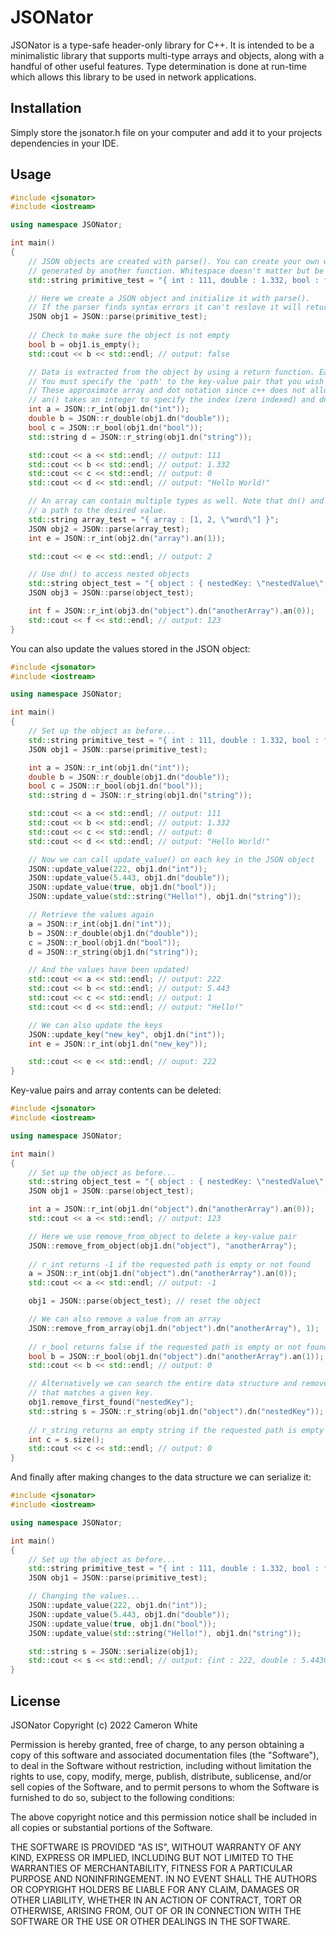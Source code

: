# JSONator
JSONator is a type-safe header-only library for C++. It is intended to be a minimalistic library that supports multi-type arrays and objects, along with a handful of other useful features. Type determination is done at run-time which allows this library to be used in network applications.

## Installation
Simply store the jsonator.h file on your computer and add it to your projects dependencies in your IDE.

## Usage
```C++
#include <jsonator>
#include <iostream>

using namespace JSONator;

int main()
{
    // JSON objects are created with parse(). You can create your own with a string literal or give it text
    // generated by another function. Whitespace doesn't matter but be mindful of syntax errors.
    std::string primitive_test = "{ int : 111, double : 1.332, bool : false, string : \"Hello World!\" }";

    // Here we create a JSON object and initialize it with parse().
    // If the parser finds syntax errors it can't reslove it will return an empty object.
    JSON obj1 = JSON::parse(primitive_test);
    
    // Check to make sure the object is not empty
    bool b = obj1.is_empty();
    std::cout << b << std::endl; // output: false

    // Data is extracted from the object by using a return function. Each type has a separate return function.
    // You must specify the 'path' to the key-value pair that you wish to access with the an() and dn() functions.
    // These approximate array and dot notation since c++ does not allow those operators to be overloaded.
    // an() takes an integer to specify the index (zero indexed) and dn() takes a string specifying the key.
    int a = JSON::r_int(obj1.dn("int"));
    double b = JSON::r_double(obj1.dn("double"));
    bool c = JSON::r_bool(obj1.dn("bool"));
    std::string d = JSON::r_string(obj1.dn("string"));

    std::cout << a << std::endl; // output: 111
    std::cout << b << std::endl; // output: 1.332
    std::cout << c << std::endl; // output: 0
    std::cout << d << std::endl; // output: "Hello World!"

    // An array can contain multiple types as well. Note that dn() and an() are chained together to create
    // a path to the desired value.
    std::string array_test = "{ array : [1, 2, \"word\"] }";
    JSON obj2 = JSON::parse(array_test);
    int e = JSON::r_int(obj2.dn("array").an(1));

    std::cout << e << std::endl; // output: 2

    // Use dn() to access nested objects
    std::string object_test = "{ object : { nestedKey: \"nestedValue\", anotherArray : [123, true, 1.443] } }";
    JSON obj3 = JSON::parse(object_test);

    int f = JSON::r_int(obj3.dn("object").dn("anotherArray").an(0));
    std::cout << f << std::endl; // output: 123
}
```

You can also update the values stored in the JSON object:

```C++
#include <jsonator>
#include <iostream>

using namespace JSONator;

int main()
{
    // Set up the object as before...
    std::string primitive_test = "{ int : 111, double : 1.332, bool : false, string : \"Hello World!\" }";
    JSON obj1 = JSON::parse(primitive_test);

    int a = JSON::r_int(obj1.dn("int"));
    double b = JSON::r_double(obj1.dn("double"));
    bool c = JSON::r_bool(obj1.dn("bool"));
    std::string d = JSON::r_string(obj1.dn("string"));

    std::cout << a << std::endl; // output: 111
    std::cout << b << std::endl; // output: 1.332
    std::cout << c << std::endl; // output: 0
    std::cout << d << std::endl; // output: "Hello World!"

    // Now we can call update_value() on each key in the JSON object
    JSON::update_value(222, obj1.dn("int"));
    JSON::update_value(5.443, obj1.dn("double"));
    JSON::update_value(true, obj1.dn("bool"));
    JSON::update_value(std::string("Hello!"), obj1.dn("string"));

    // Retrieve the values again
    a = JSON::r_int(obj1.dn("int"));
    b = JSON::r_double(obj1.dn("double"));
    c = JSON::r_bool(obj1.dn("bool"));
    d = JSON::r_string(obj1.dn("string"));

    // And the values have been updated!
    std::cout << a << std::endl; // output: 222
    std::cout << b << std::endl; // output: 5.443
    std::cout << c << std::endl; // output: 1
    std::cout << d << std::endl; // output: "Hello!"

    // We can also update the keys
    JSON::update_key("new_key", obj1.dn("int"));
    int e = JSON::r_int(obj1.dn("new_key"));

    std::cout << e << std::endl; // ouput: 222
}
```

Key-value pairs and array contents can be deleted:

```C++
#include <jsonator>
#include <iostream>

using namespace JSONator;

int main()
{
    // Set up the object as before...
    std::string object_test = "{ object : { nestedKey: \"nestedValue\", anotherArray : [123, true, 1.443] } }";
    JSON obj1 = JSON::parse(object_test);

    int a = JSON::r_int(obj1.dn("object").dn("anotherArray").an(0));
    std::cout << a << std::endl; // output: 123

    // Here we use remove_from_object to delete a key-value pair
    JSON::remove_from_object(obj1.dn("object"), "anotherArray");
    
    // r_int returns -1 if the requested path is empty or not found
    a = JSON::r_int(obj1.dn("object").dn("anotherArray").an(0));
    std::cout << a << std::endl; // output: -1

    obj1 = JSON::parse(object_test); // reset the object

    // We can also remove a value from an array
    JSON::remove_from_array(obj1.dn("object").dn("anotherArray"), 1);
    
    // r_bool returns false if the requested path is empty or not found
    bool b = JSON::r_bool(obj1.dn("object").dn("anotherArray").an(1));
    std::cout << b << std::endl; // output: 0

    // Alternatively we can search the entire data structure and remove the first key-value pair
    // that matches a given key.
    obj1.remove_first_found("nestedKey");
    std::string s = JSON::r_string(obj1.dn("object").dn("nestedKey"));
    
    // r_string returns an empty string if the requested path is empty or not found
    int c = s.size();
    std::cout << c << std::endl; // output: 0
}
```

And finally after making changes to the data structure we can serialize it:

```C++
#include <jsonator>
#include <iostream>

using namespace JSONator;

int main()
{
    // Set up the object as before...
    std::string primitive_test = "{ int : 111, double : 1.332, bool : false, string : \"Hello World!\" }";
    JSON obj1 = JSON::parse(primitive_test);

    // Changing the values...
    JSON::update_value(222, obj1.dn("int"));
    JSON::update_value(5.443, obj1.dn("double"));
    JSON::update_value(true, obj1.dn("bool"));
    JSON::update_value(std::string("Hello!"), obj1.dn("string"));

    std::string s = JSON::serialize(obj1);
    std::cout << s << std::endl; // output: {int : 222, double : 5.443000, bool : 1, string : \"Hello!\"}
}
```

## License

JSONator
Copyright (c) 2022 Cameron White

Permission is hereby granted, free of charge, to any person obtaining
a copy of this software and associated documentation files (the
"Software"), to deal in the Software without restriction, including
without limitation the rights to use, copy, modify, merge, publish,
distribute, sublicense, and/or sell copies of the Software, and to
permit persons to whom the Software is furnished to do so, subject to
the following conditions:

The above copyright notice and this permission notice shall be
included in all copies or substantial portions of the Software.

THE SOFTWARE IS PROVIDED "AS IS", WITHOUT WARRANTY OF ANY KIND,
EXPRESS OR IMPLIED, INCLUDING BUT NOT LIMITED TO THE WARRANTIES OF
MERCHANTABILITY, FITNESS FOR A PARTICULAR PURPOSE AND
NONINFRINGEMENT. IN NO EVENT SHALL THE AUTHORS OR COPYRIGHT HOLDERS BE
LIABLE FOR ANY CLAIM, DAMAGES OR OTHER LIABILITY, WHETHER IN AN ACTION
OF CONTRACT, TORT OR OTHERWISE, ARISING FROM, OUT OF OR IN CONNECTION
WITH THE SOFTWARE OR THE USE OR OTHER DEALINGS IN THE SOFTWARE.
